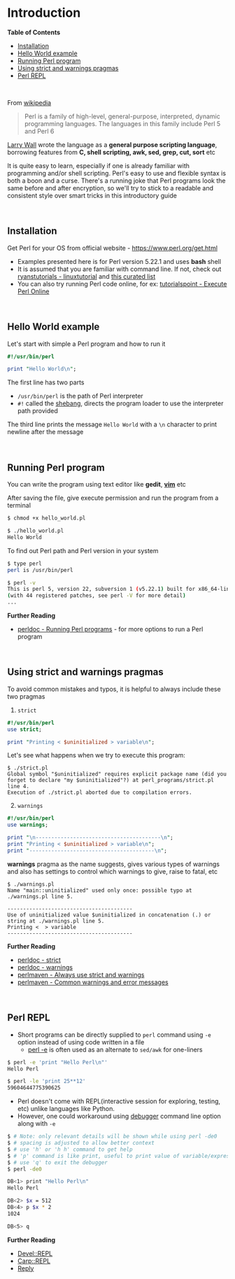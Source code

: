 # <a name="introduction"></a>Introduction

**Table of Contents**

* [Installation](#installation)
* [Hello World example](#hello-world-example)
* [Running Perl program](#running-perl-program)
* [Using strict and warnings pragmas](#using-strict-and-warnings-pragmas)
* [Perl REPL](#perl-repl)

<br>

From [wikipedia](https://en.wikipedia.org/wiki/Perl)
>Perl is a family of high-level, general-purpose, interpreted, dynamic programming languages. The languages in this family include Perl 5 and Perl 6

[Larry Wall](https://en.wikipedia.org/wiki/Larry_Wall) wrote the language as a **general purpose scripting language**, borrowing features from **C, shell scripting, awk, sed, grep, cut, sort** etc

It is quite easy to learn, especially if one is already familiar with programming and/or shell scripting.  Perl's easy to use and flexible syntax is both a boon and a curse. There's a running joke that Perl programs look the same before and after encryption, so we'll try to stick to a readable and consistent style over smart tricks in this introductory guide

<br>

## <a name="installation"></a>Installation

Get Perl for your OS from official website - https://www.perl.org/get.html

* Examples presented here is for Perl version 5.22.1 and uses **bash** shell
* It is assumed that you are familiar with command line. If not, check out [ryanstutorials - linuxtutorial](https://ryanstutorials.net/linuxtutorial/) and [this curated list](https://github.com/learnbyexample/scripting_course/blob/master/Linux_curated_resources.md)
* You can also try running Perl code online, for ex: [tutorialspoint - Execute Perl Online](https://www.tutorialspoint.com/execute_perl_online.php)

<br>

## <a name="hello-world-example"></a>Hello World example

Let's start with simple a Perl program and how to run it

```perl
#!/usr/bin/perl

print "Hello World\n";
```

The first line has two parts

* `/usr/bin/perl` is the path of Perl interpreter
* `#!` called the [shebang](https://en.wikipedia.org/wiki/Shebang_(Unix)), directs the program loader to use the interpreter path provided

The third line prints the message `Hello World` with a `\n` character to print newline after the message

<br>

## <a name="running-perl-program"></a>Running Perl program

You can write the program using text editor like **gedit**, **[vim](http://yannesposito.com/Scratch/en/blog/Learn-Vim-Progressively/)** etc

After saving the file, give execute permission and run the program from a terminal

```bash
$ chmod +x hello_world.pl

$ ./hello_world.pl 
Hello World
```

To find out Perl path and Perl version in your system

```bash
$ type perl
perl is /usr/bin/perl

$ perl -v
This is perl 5, version 22, subversion 1 (v5.22.1) built for x86_64-linux-gnu-thread-multi
(with 44 registered patches, see perl -V for more detail)
...
```

**Further Reading**

* [perldoc - Running Perl programs](https://perldoc.perl.org/perlintro.html#Running-Perl-programs) - for more options to run a Perl program

<br>

## <a name="using-strict-and-warnings-pragmas"></a>Using strict and warnings pragmas

To avoid common mistakes and typos, it is helpful to always include these two pragmas

1) `strict`

```perl
#!/usr/bin/perl
use strict;

print "Printing < $uninitialized > variable\n";
```
Let's see what happens when we try to execute this program:

```
$ ./strict.pl
Global symbol "$uninitialized" requires explicit package name (did you forget to declare "my $uninitialized"?) at perl_programs/strict.pl line 4.
Execution of ./strict.pl aborted due to compilation errors.
```

2) `warnings`

```perl
#!/usr/bin/perl
use warnings;

print "\n----------------------------------------\n";
print "Printing < $uninitialized > variable\n";
print "----------------------------------------\n";
```
**warnings** pragma as the name suggests, gives various types of warnings and also has settings to control which warnings to give, raise to fatal, etc

```
$ ./warnings.pl
Name "main::uninitialized" used only once: possible typo at ./warnings.pl line 5.

----------------------------------------
Use of uninitialized value $uninitialized in concatenation (.) or string at ./warnings.pl line 5.
Printing <  > variable
----------------------------------------
```

**Further Reading**

* [perldoc - strict](https://perldoc.perl.org/strict.html)
* [perldoc - warnings](https://perldoc.perl.org/warnings.html)
* [perlmaven - Always use strict and warnings](https://perlmaven.com/always-use-strict-and-use-warnings)
* [perlmaven - Common warnings and error messages](https://perlmaven.com/common-warnings-and-error-messages)

<br>

## <a name="perl-repl"></a>Perl REPL

* Short programs can be directly supplied to `perl` command using `-e` option instead of using code written in a file
    * [perl -e](https://github.com/learnbyexample/Command-line-text-processing/blob/master/perl_the_swiss_knife.md) is often used as an alternate to `sed/awk` for one-liners

```bash
$ perl -e 'print "Hello Perl\n"'
Hello Perl

$ perl -le 'print 25**12'
59604644775390625
```

* Perl doesn't come with REPL(interactive session for exploring, testing, etc) unlike languages like Python.
* However, one could workaround using [debugger](./Debugging.md) command line option along with `-e`

```bash
$ # Note: only relevant details will be shown while using perl -de0
$ # spacing is adjusted to allow better context
$ # use 'h' or 'h h' command to get help
$ # 'p' command is like print, useful to print value of variable/expression
$ # use 'q' to exit the debugger
$ perl -de0

DB<1> print "Hello Perl\n"
Hello Perl

DB<2> $x = 512
DB<4> p $x * 2
1024

DB<5> q
```

**Further Reading**

* [Devel::REPL](https://metacpan.org/pod/Devel::REPL)
* [Carp::REPL](https://www.effectiveperlprogramming.com/2010/06/carprepl/)
* [Reply](https://randomgeekery.org/2014/08/14/repl-in-perl-with-reply/)
